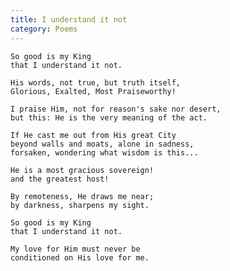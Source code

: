 ```yaml
---
title: I understand it not
category: Poems
---
```


    So good is my King
    that I understand it not.

    His words, not true, but truth itself,
    Glorious, Exalted, Most Praiseworthy!

    I praise Him, not for reason's sake nor desert,
    but this: He is the very meaning of the act.

    If He cast me out from His great City
    beyond walls and moats, alone in sadness,
    forsaken, wondering what wisdom is this...

    He is a most gracious sovereign!
    and the greatest host!

    By remoteness, He draws me near;
    by darkness, sharpens my sight.

    So good is my King
    that I understand it not.

    My love for Him must never be
    conditioned on His love for me.
